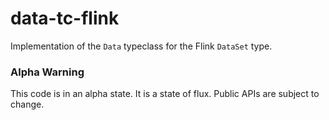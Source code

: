 data-tc-flink
=============

Implementation of the `Data` typeclass for the Flink `DataSet` type. 

### Alpha Warning
This code is in an alpha state. It is a state of flux. Public APIs are subject to change.